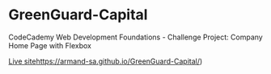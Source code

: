 # GreenGuard-Capital
CodeCademy Web Development Foundations - Challenge Project: Company Home Page with Flexbox

[Live site](https://armand-sa.github.io/GreenGuard-Capital/)https://armand-sa.github.io/GreenGuard-Capital/)
